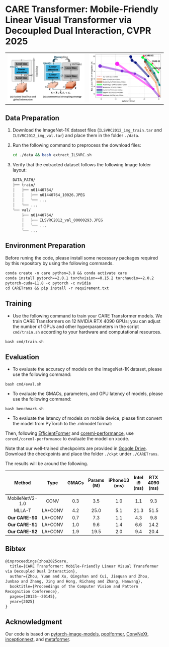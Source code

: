 # CARE Transformer: Mobile-Friendly Linear Visual Transformer via Decoupled Dual Interaction, CVPR 2025

<table align="center">
  <tr>
    <td align="center">
      <img src="image/README/1759793958770.png" alt="CARETrans overview" width="370" />
    </td>
    <td align="center">
      <img src="image/README/1759794067111.png" alt="CARETrans details" width="350" />
    </td>
  </tr>
</table>

## Data Preparation

1. Download the ImageNet-1K dataset files (`ILSVRC2012_img_train.tar` and `ILSVRC2012_img_val.tar`) and place them in the folder `./data`.
2. Run the following command to preprocess the download files:

   ```bash
   cd ./data && bash extract_ILSVRC.sh
   ```
3. Verify that the extracted dataset follows the following Image folder layout:

   ```
   DATA_PATH/
   ├── train/
   │   ├── n01440764/
   │   │   ├── n01440764_10026.JPEG
   │   │   └── ...
   │   └── ...
   └── val/
       ├── n01440764/
       │   ├── ILSVRC2012_val_00000293.JPEG
       │   └── ...
       └── ...
   ```

## Environment Preparation

Before runing the code, please install some necessary packages required by this repository by using the following commands.

```
conda create -n care python=3.8 && conda activate care
conda install pytorch==2.0.1 torchvision==0.15.2 torchaudio==2.0.2 pytorch-cuda=11.8 -c pytorch -c nvidia
cd CARETrans && pip install -r requirement.txt
```

## Training

* Use the following command to train your CARE Transformer models. We train CARE Transformers on 12 NVIDIA RTX 4090 GPUs; you can adjust the number of GPUs and other hyperparameters in the script `cmd/train.sh` according to your hardware and computational resources.

```
bash cmd/train.sh
```

## Evaluation

* To evaluate the accuracy of models on the ImageNet-1K dataset, please use the following command:

```
bash cmd/eval.sh 
```

* To evaluate the GMACs, parameters, and GPU latency of models, please use the following command:

```
bash benchmark.sh
```

* To evaluate the latency of models on mobile device, please first convert the model from PyTorch to the .mlmodel format:

Then, following [EfficientFormer](https://github.com/snap-research/EfficientFormer) and [coreml-performance](https://github.com/vladimir-chernykh/coreml-performance), use `coreml/coreml-performance` to evaluate the model on xcode.

Note that our well-trained checkpoints are provided in [Google Drive](https://drive.google.com/drive/folders/1UGRHQKjBGY8EjUtsHLsy9VBXp7rfUqkf?usp=sharing). Download the checkpoints and place the folder `./ckpt` under `./CARETrans`.

The results will be around the following.

|        Method        |   Type   | GMACs | Params (M) | iPhone13 (ms) | Intel i9 (ms) | RTX 4090 (ms) | Top-1 Acc (%) |
| :-------------------: | :------: | :---: | :--------: | :-----------: | :-----------: | :-----------: | :------------: |
|    MobileNetV2-1.0    |   CONV   |  0.3  |    3.5    |      1.0      |      1.1      |      9.3      |      71.8      |
|        MLLA-T        | LA+CONV |  4.2  |    25.0    |      5.1      |     21.3     |     51.5     |      83.5      |
| **Our CARE-S0** | LA+CONV |  0.7  |    7.3    |      1.1      |      4.3      |      9.8      | **78.4** |
| **Our CARE-S1** | LA+CONV |  1.0  |    9.6    |      1.4      |      6.6      |     14.2     | **80.1** |
| **Our CARE-S2** | LA+CONV |  1.9  |    19.5    |      2.0      |      9.4      |     20.4     | **82.1** |

## Bibtex

```
@inproceedings{zhou2025care,
  title={CARE Transformer: Mobile-Friendly Linear Visual Transformer via Decoupled Dual Interaction},
  author={Zhou, Yuan and Xu, Qingshan and Cui, Jiequan and Zhou, Junbao and Zhang, Jing and Hong, Richang and Zhang, Hanwang},
  booktitle={Proceedings of the Computer Vision and Pattern Recognition Conference},
  pages={20135--20145},
  year={2025}
}
```

## Acknowledgment

Our code is based on [pytorch-image-models](https://github.com/huggingface/pytorch-image-models), [poolformer](https://github.com/sail-sg/poolformer), [ConvNeXt](https://github.com/facebookresearch/ConvNeXt), [inceptionnext](https://github.com/sail-sg/inceptionnext), and [metaformer](https://github.com/sail-sg/metaformer).
